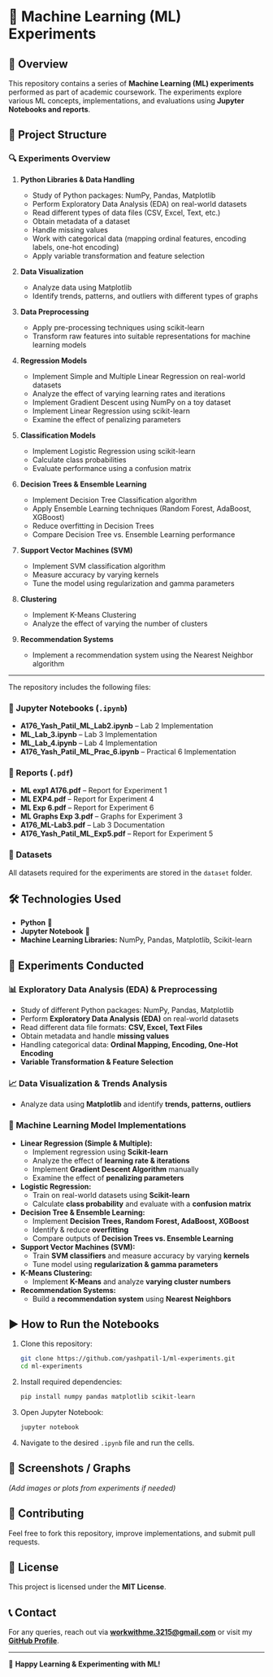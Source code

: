 # 🤖 Machine Learning (ML) Experiments

## 🚀 Overview
This repository contains a series of **Machine Learning (ML) experiments** performed as part of academic coursework. The experiments explore various ML concepts, implementations, and evaluations using **Jupyter Notebooks and reports**.

## 📂 Project Structure

### 🔍 Experiments Overview
1. **Python Libraries & Data Handling**
   - Study of Python packages: NumPy, Pandas, Matplotlib
   - Perform Exploratory Data Analysis (EDA) on real-world datasets
   - Read different types of data files (CSV, Excel, Text, etc.)
   - Obtain metadata of a dataset
   - Handle missing values
   - Work with categorical data (mapping ordinal features, encoding labels, one-hot encoding)
   - Apply variable transformation and feature selection

2. **Data Visualization**
   - Analyze data using Matplotlib
   - Identify trends, patterns, and outliers with different types of graphs

3. **Data Preprocessing**
   - Apply pre-processing techniques using scikit-learn
   - Transform raw features into suitable representations for machine learning models

4. **Regression Models**
   - Implement Simple and Multiple Linear Regression on real-world datasets
   - Analyze the effect of varying learning rates and iterations
   - Implement Gradient Descent using NumPy on a toy dataset
   - Implement Linear Regression using scikit-learn
   - Examine the effect of penalizing parameters

5. **Classification Models**
   - Implement Logistic Regression using scikit-learn
   - Calculate class probabilities
   - Evaluate performance using a confusion matrix

6. **Decision Trees & Ensemble Learning**
   - Implement Decision Tree Classification algorithm
   - Apply Ensemble Learning techniques (Random Forest, AdaBoost, XGBoost)
   - Reduce overfitting in Decision Trees
   - Compare Decision Tree vs. Ensemble Learning performance

7. **Support Vector Machines (SVM)**
   - Implement SVM classification algorithm
   - Measure accuracy by varying kernels
   - Tune the model using regularization and gamma parameters

8. **Clustering**
   - Implement K-Means Clustering
   - Analyze the effect of varying the number of clusters

9. **Recommendation Systems**
   - Implement a recommendation system using the Nearest Neighbor algorithm

---
The repository includes the following files:

### 📜 Jupyter Notebooks (`.ipynb`)
- **A176_Yash_Patil_ML_Lab2.ipynb** – Lab 2 Implementation
- **ML_Lab_3.ipynb** – Lab 3 Implementation
- **ML_Lab_4.ipynb** – Lab 4 Implementation
- **A176_Yash_Patil_ML_Prac_6.ipynb** – Practical 6 Implementation

### 📄 Reports (`.pdf`)
- **ML exp1 A176.pdf** – Report for Experiment 1
- **ML EXP4.pdf** – Report for Experiment 4
- **ML Exp 6.pdf** – Report for Experiment 6
- **ML Graphs Exp 3.pdf** – Graphs for Experiment 3
- **A176_ML-Lab3.pdf** – Lab 3 Documentation
- **A176_Yash_Patil_ML_Exp5.pdf** – Report for Experiment 5

### 📂 Datasets
All datasets required for the experiments are stored in the `dataset` folder.

## 🛠️ Technologies Used
- **Python** 🐍
- **Jupyter Notebook** 📓
- **Machine Learning Libraries:** NumPy, Pandas, Matplotlib, Scikit-learn

## 🔬 Experiments Conducted

### 📊 Exploratory Data Analysis (EDA) & Preprocessing
- Study of different Python packages: NumPy, Pandas, Matplotlib
- Perform **Exploratory Data Analysis (EDA)** on real-world datasets
- Read different data file formats: **CSV, Excel, Text Files**
- Obtain metadata and handle **missing values**
- Handling categorical data: **Ordinal Mapping, Encoding, One-Hot Encoding**
- **Variable Transformation & Feature Selection**

### 📈 Data Visualization & Trends Analysis
- Analyze data using **Matplotlib** and identify **trends, patterns, outliers**

### 🔄 Machine Learning Model Implementations
- **Linear Regression (Simple & Multiple):**
  - Implement regression using **Scikit-learn**
  - Analyze the effect of **learning rate & iterations**
  - Implement **Gradient Descent Algorithm** manually
  - Examine the effect of **penalizing parameters**
- **Logistic Regression:**
  - Train on real-world datasets using **Scikit-learn**
  - Calculate **class probability** and evaluate with a **confusion matrix**
- **Decision Tree & Ensemble Learning:**
  - Implement **Decision Trees, Random Forest, AdaBoost, XGBoost**
  - Identify & reduce **overfitting**
  - Compare outputs of **Decision Trees vs. Ensemble Learning**
- **Support Vector Machines (SVM):**
  - Train **SVM classifiers** and measure accuracy by varying **kernels**
  - Tune model using **regularization & gamma parameters**
- **K-Means Clustering:**
  - Implement **K-Means** and analyze **varying cluster numbers**
- **Recommendation Systems:**
  - Build a **recommendation system** using **Nearest Neighbors**

## ▶️ How to Run the Notebooks
1. Clone this repository:
   ```bash
   git clone https://github.com/yashpatil-1/ml-experiments.git
   cd ml-experiments
   ```
2. Install required dependencies:
   ```bash
   pip install numpy pandas matplotlib scikit-learn
   ```
3. Open Jupyter Notebook:
   ```bash
   jupyter notebook
   ```
4. Navigate to the desired `.ipynb` file and run the cells.

## 📸 Screenshots / Graphs
*(Add images or plots from experiments if needed)*

## 🤝 Contributing
Feel free to fork this repository, improve implementations, and submit pull requests.

## 📜 License
This project is licensed under the **MIT License**.

## 📞 Contact
For any queries, reach out via **[workwithme.3215@gmail.com](mailto:workwithme.3215@gmail.com)** or visit my **[GitHub Profile](https://github.com/yashpatil-1)**.

---
🚀 **Happy Learning & Experimenting with ML!**
